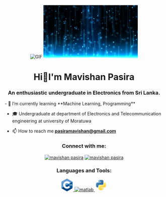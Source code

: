 <div align="center">
        <img src="https://i.gifer.com/J59.gif" alt="GIF" width="300">
        <img src="https://github.com/pasiramavishan/myImages/blob/main/J59.gif" alt="GIF" width="300">
    </div>

<h1 align="center">Hi👋I'm Mavishan Pasira</h1>
<h3 align="center">An enthusiastic undergraduate in Electronics from Sri Lanka.</h3>
- 🌱 I’m currently learning **Machine Learning, Programming**

- 🎓 Undergraduate at department of Electronics and Telecommunication engineering at university of Moratuwa
  
- 📫 How to reach me **pasiramavishan@gmail.com**

  
<h3 align="center">Connect with me:</h3>
<p align="center">
<a href="https://linkedin.com/in/mavishan-pasira-560a3b217" target="blank"><img align="center" src="https://raw.githubusercontent.com/rahuldkjain/github-profile-readme-generator/master/src/images/icons/Social/linked-in-alt.svg" alt="mavishan pasira" height="30" width="40" /></a>
<a href="https://kaggle.com/mavishanpasira" target="blank"><img align="center" src="https://raw.githubusercontent.com/rahuldkjain/github-profile-readme-generator/master/src/images/icons/Social/kaggle.svg" alt="mavishan pasira" height="30" width="40" /></a>
</p>
<h3 align="center">Languages and Tools:</h3>
<p align="center"> <a href="https://www.w3schools.com/cpp/" target="_blank" rel="noreferrer"> <img src="https://raw.githubusercontent.com/devicons/devicon/master/icons/cplusplus/cplusplus-original.svg" alt="cplusplus" width="40" height="40"/> </a> <a href="https://www.mathworks.com/" target="_blank" rel="noreferrer"> <img src="https://upload.wikimedia.org/wikipedia/commons/2/21/Matlab_Logo.png" alt="matlab" width="40" height="40"/> </a> <a href="https://www.python.org" target="_blank" rel="noreferrer"> <img src="https://raw.githubusercontent.com/devicons/devicon/master/icons/python/python-original.svg" alt="python" width="40" height="40"/> </a> </p>
